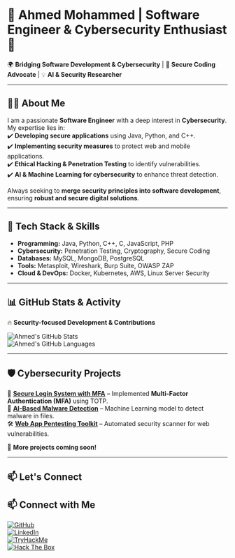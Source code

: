 # 🚀 Ahmed Mohammed | Software Engineer & Cybersecurity Enthusiast 🔐

🌍 **Bridging Software Development & Cybersecurity** | 🎯 **Secure Coding Advocate** | 💡 **AI & Security Researcher**  

---

## 👨‍💻 About Me  
I am a passionate **Software Engineer** with a deep interest in **Cybersecurity**. My expertise lies in:  
✔️ **Developing secure applications** using Java, Python, and C++.  
✔️ **Implementing security measures** to protect web and mobile applications.  
✔️ **Ethical Hacking & Penetration Testing** to identify vulnerabilities.  
✔️ **AI & Machine Learning for cybersecurity** to enhance threat detection.  

Always seeking to **merge security principles into software development**, ensuring **robust and secure digital solutions**.  

---

## 🔧 Tech Stack & Skills  
- **Programming:** Java, Python, C++, C, JavaScript, PHP  
- **Cybersecurity:** Penetration Testing, Cryptography, Secure Coding  
- **Databases:** MySQL, MongoDB, PostgreSQL  
- **Tools:** Metasploit, Wireshark, Burp Suite, OWASP ZAP  
- **Cloud & DevOps:** Docker, Kubernetes, AWS, Linux Server Security  

---

## 📊 GitHub Stats & Activity  

🔥 **Security-focused Development & Contributions**  

![Ahmed's GitHub Stats](https://github-readme-streak-stats.herokuapp.com/?user=AhmedMohammed&theme=radical&hide_border=true)  
![Ahmed's GitHub Languages](https://github-readme-stats.vercel.app/api/top-langs/?username=AhmedMohammed&layout=compact&theme=radical&hide_border=true)  

---

## 🛡️ Cybersecurity Projects  
🔐 **[Secure Login System with MFA](#)** – Implemented **Multi-Factor Authentication (MFA)** using TOTP.  
🚀 **[AI-Based Malware Detection](#)** – Machine Learning model to detect malware in files.  
🛠 **[Web App Pentesting Toolkit](#)** – Automated security scanner for web vulnerabilities.  

📌 **More projects coming soon!**  

---

## 📫 Let's Connect  
## 📫 Connect with Me
[![GitHub](https://img.shields.io/badge/GitHub-000?style=flat&logo=github)](https://github.com/ahmedmohammed)  
[![LinkedIn](https://img.shields.io/badge/LinkedIn-0077B5?style=flat&logo=linkedin)](https://www.linkedin.com/in/YOUR-LINKEDIN)  
[![TryHackMe](https://img.shields.io/badge/TryHackMe-Red?style=flat&logo=tryhackme&logoColor=white)](https://tryhackme.com/p/YOUR-THM)  
[![Hack The Box](https://img.shields.io/badge/HackTheBox-9FEF00?style=flat&logo=hack-the-box&logoColor=black)](https://www.hackthebox.com/)  
